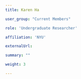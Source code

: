 ```yaml
---
title: Karen Ha

user_group: "Current Members"

role: 'Undergraduate Researcher'

affiliation: 'NYU'

externalUrl: 

summary: ""

weight: 3

---
```



